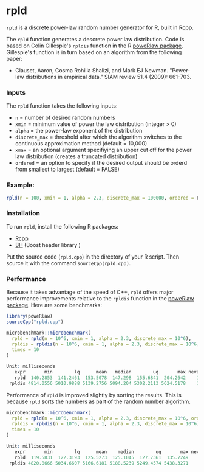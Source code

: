 # rpld

`rpld` is a discrete power-law random number generator for R, built in Rcpp.

The `rpld` function generates a descrete power law distribution.
Code is based on Colin Gillespie's `rpldis` function  in the R
[poweRlaw package](https://cran.r-project.org/web/packages/poweRlaw/index.html).
Gillespie's function is in  turn based on an algorithm from the following paper:

  * Clauset, Aaron, Cosma Rohilla Shalizi, and Mark EJ Newman. "Power-law distributions in empirical data." SIAM review 51.4 (2009): 661-703.

### Inputs

The `rpld` function takes the following inputs:
   * `n` = number of desired random numbers
   * `xmin` = minimum value of power the law distribution (integer > 0)
   * `alpha` = the power-law exponent of the distribution
   * `discrete_max` = threshold after which the algorithm switches to the continuous approximation method (default = 10,000)
   * `xmax` = an optional argument specifiying an upper cut off for the power law distribution (creates a truncated distribution)
   * `ordered` = an option to specify if the desired output should be orderd from smallest to largest (default = FALSE)

### Example:

```R
rpld(n = 100, xmin = 1, alpha = 2.3, discrete_max = 100000, ordered = F)
```
### Installation
To run `rpld`, install the following R packages:
 * [Rcpp](https://cran.r-project.org/web/packages/Rcpp/index.html) 
 * [BH](https://cran.r-project.org/web/packages/BH/index.html) (Boost header library )

Put the source code (`rpld.cpp`) in the directory of your R script. Then source it with the command `sourceCpp(rpld.cpp)`.

### Performance

Because it takes advantage of the speed of C++, `rpld` offers major performance improvements relative to the `rpldis` function in the [poweRlaw package](https://cran.r-project.org/web/packages/poweRlaw/index.html). Here are some benchmarks:

```R
library(poweRlaw)
sourceCpp("rpld.cpp")

microbenchmark::microbenchmark(
  rpld = rpld(n = 10^6, xmin = 1, alpha = 2.3, discrete_max = 10^6),
  rpldis = rpldis(n = 10^6, xmin = 1, alpha = 2.3, discrete_max = 10^6),
  times = 10
)

Unit: milliseconds
   expr       min        lq      mean   median        uq       max neval
   rpld  140.2853  141.2461  153.5078  147.298  155.6841  204.2642    10
 rpldis 4814.0556 5010.9888 5139.2756 5094.204 5302.2113 5624.5178    10
```

Performance of `rpld` is improved slightly by sorting the results. This is because `rpld` sorts the numbers as part of the random number algorithm.

``` R
microbenchmark::microbenchmark(
  rpld = rpld(n = 10^6, xmin = 1, alpha = 2.3, discrete_max = 10^6, ordered = T),
  rpldis = rpldis(n = 10^6, xmin = 1, alpha = 2.3, discrete_max = 10^6),
  times = 10
)

Unit: milliseconds
   expr       min        lq      mean    median        uq       max neval
   rpld  119.5831  122.3193  125.5273  125.1045  127.7361  135.7249    10
 rpldis 4820.8666 5034.6607 5166.6181 5188.5239 5249.4574 5438.3271    10
```


